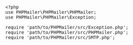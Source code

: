 <div class="highlight highlight-text-html-php"><pre><span class="pl-pse">&lt;?php</span><span class="pl-s1"></span>
<span class="pl-s1"><span class="pl-k">use</span> <span class="pl-c1">PHPMailer\PHPMailer\PHPMailer</span>;</span>
<span class="pl-s1"><span class="pl-k">use</span> <span class="pl-c1">PHPMailer\PHPMailer\Exception</span>;</span>
<span class="pl-s1"></span>
<span class="pl-s1"><span class="pl-k">require</span> <span class="pl-s"><span class="pl-pds">'</span>path/to/PHPMailer/src/Exception.php<span class="pl-pds">'</span></span>;</span>
<span class="pl-s1"><span class="pl-k">require</span> <span class="pl-s"><span class="pl-pds">'</span>path/to/PHPMailer/src/PHPMailer.php<span class="pl-pds">'</span></span>;</span>
<span class="pl-s1"><span class="pl-k">require</span> <span class="pl-s"><span class="pl-pds">'</span>path/to/PHPMailer/src/SMTP.php<span class="pl-pds">'</span></span>;</span></pre></div>
